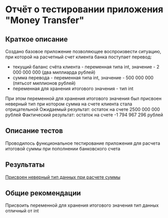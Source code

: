 # Отчёт о тестировании приложения "Money Transfer"

## Краткое описание

Создано базовое приложение позволяющее воспроизвести ситуацию, при которой на расчетный счет клиента банка поступает перевод:
* текущий баланс счёта клиента - переменная типа int, значение - 2 000 000 000 (два миллиарда рублей)
* сумма перевода - переменная типа int, значение - 500 000 000 (пятьсот миллионов рублей)
* переменная для хранения итогового значения - тип int

При этом переменной для хранения итогового значения был присвоен неверный тип при котором сумма на счете клиента стала отрицательной
Ожидаемый результат: остаток на счете 2500 000 000 рублей
Фактический результат: остаток на счете -1 794 967 296 рублей

## Описание тестов

 Проводилось функциональное тестирование приложения для расчета итоговой суммы при пополнении банковского счета

## Результаты

[Присвоен неверный тип данных при расчете суммы](https://github.com/AnastMast/java2.1/issues/1)

## Общие рекомендации

Присвоить переменной для хранения итогового значения тип данных отличный от int
